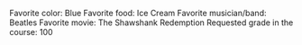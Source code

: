 Favorite color: Blue
Favorite food: Ice Cream
Favorite musician/band: Beatles
Favorite movie: The Shawshank Redemption
Requested grade in the course: 100
